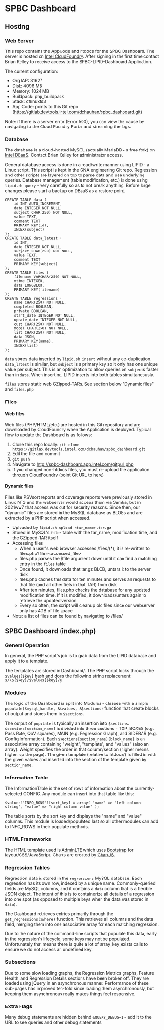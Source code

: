 # SPBC Dashboard

## Hosting

### Web Server

This repo contains the AppCode and htdocs for the SPBC Dashboard. The server is hosted on [Intel CloudFoundry](https://cloudfoundry.intel.com/apps/signin). After signing in the first time contact Brian Kelley to receive access to the SPBC-LIPID-Dashboard Application.

The current configuration:

- Org IAP: 31627
- Disk: 4096 MB
- Memory: 1024 MB
- Buildpack: php_buildpack
- Stack: cflinuxfs3
- App Code: points to this Git repo (https://gitlab.devtools.intel.com/dchauhan/spbc_dashboard.git)

Note: if there is a server error (Error 500), you can view the cause by navigating to the Cloud Foundry Portal and streaming the logs.

### Database

The database is a cloud-hosted MySQL (actually MariaDB - a free fork) on [Intel DBaaS](https://dbaas.intel.com/#/overview). Contact Brian Kelley for administrator access.

General database access is done in a read/write manner using LIPID - a Linux script. This script is kept in the GNA engineering Git repo. Regression and other scripts are layered on top to parse data and use underlying queries. Database management (table modification, etc.) is done using `lipid.sh query` - very carefully so as to not break anything. Before large changes please start a backup on DBaaS as a restore point.

	CREATE TABLE data (
		id INT AUTO_INCREMENT,
		date INTEGER NOT NULL,
		subject CHAR(250) NOT NULL,
		value TEXT,
		comment TEXT,
		PRIMARY KEY(id),
		INDEX(subject)
	);
	CREATE TABLE data_latest (
		id INT,
		date INTEGER NOT NULL,
		subject CHAR(250) NOT NULL,
		value TEXT,
		comment TEXT,
		PRIMARY KEY(subject)
	);
	CREATE TABLE files (
		filename VARCHAR(250) NOT NULL,
		mtime INTEGER,
		data LONGBLOB,
		PRIMARY KEY(filename)
	);
	CREATE TABLE regressions (
		name CHAR(250) NOT NULL,
		completed BOOLEAN,
		private BOOLEAN,
		start_date INTEGER NOT NULL,
		update_date INTEGER NOT NULL,
		cust CHAR(250) NOT NULL,
		model CHAR(250) NOT NULL,
		list CHAR(250) NOT NULL,
		data JSON,
		PRIMARY KEY(name),
		INDEX(list)
	);

`data` stores data inserted by `lipid.sh insert` without any de-duplication. `data_latest` is similar, but `subject` is a primary key so it only has one unique value per subject. This is an optimization to allow queries on `subject`s faster than in `data`. When inserting, LIPID inserts into both tables simultaneously.

`files` stores static web GZipped-TARs. See section below "Dynamic files" and `files.php`

### Files

#### Web files
Web files (PHP/HTML/etc.) are hosted in this Git repository and are downloaded by CloudFoundry when the Application is deployed. Typical flow to update the Dashboard is as follows:

1) Clone this repo locally: `git clone https://gitlab.devtools.intel.com/dchauhan/spbc_dashboard.git`
2) Edit the file and commit
3) `git push`
4) Navigate to http://spbc-dashboard.app.intel.com/gitpull.php
5) If you changed non-htdocs files, you must re-upload the application through CloudFoundry (point Git URL to here)

#### Dynamic files

Files like PSVsort reports and coverage reports were previously stored in Linux NFS and the webserver would access them via Samba, but in 2021ww7 that access was cut for security reasons. Since then, our "dynamic" files are stored in the MySQL database as BLOBs and are extracted by a PHP script when accessed.

* Uploaded by `lipid.sh upload <tar_name>.tar.gz`
* Stored in MySQL's `files` table with the tar_name, modification time, and the GZipped-TAR itself
* Accessing files
	* When a user's web browser accesses /files/(*), it is re-written to files.php?file=<accessed_file>
	* files.php parses the $file argument down until it can find a matching entry in the `files` table
	* Once found, it downloads that tar.gz BLOB, untars it to the server disk
	* files.php caches this data for ten minutes and serves all requests to that file (and all other fiels in that TAR) from disk
	* After ten minutes, files.php checks the database for any updated modification time. If it is modified, it downloads/untars again to retrieve the updated version
	* Every so often, the script will cleanup old files since our webserver only has 4GB of file space
* Note: a list of files can be found by navigating to /files/
	
## SPBC Dashboard (index.php)

### General Operation

In general, the PHP script's job is to grab data from the LIPID database and apply it to a template.

The templates are stored in Dashboard/. The PHP script looks through the `$values[$key]` hash and does the following string replacement: `s/\${$key}/$values[$key]/g`

### Modules

The logic of the Dashboard is split into Modules - classes with a simple `populate($mysql_handle, &$values, &$sections)` function that create blocks of output and stores them in `$sections`.

The output of `populate` is typically an insertion into `$sections`. `$sections[section_name]` is divided into three sections - TOP_BOXES (e.g. Pass Rate, QoV squares), MAIN (e.g. Regression Graph), and SIDEBAR (e.g. Config Information). Each `$sections[section_name][block_name]` is an associative array containing "weight", "template", and "values" (also an array). Weight specifies the order in that column/section (higher means higher up the page). The given template (relative to htdocs/) is filled in with the given values and inserted into the section of the template given by `section_name`.

### Information Table

The InformationTable is the set of rows of information about the currently-selected CONFIG. Any module can insert into that table like this:

	$values["INFO_ROWS"][sort_key] = array( "name" => "left column string", "value" => "right column value" );
	
The table sorts by the sort key and displays the "name" and "value" columns. This module is loaded/populated last so all other modules can add to INFO_ROWS in their populate methods.

### HTML Frameworks

The HTML template used is [AdminLTE](https://adminlte.io/docs/2.4/layout) which uses [Bootstrap](https://getbootstrap.com/docs/3.4/) for layout/CSS/JavaScript. Charts are created by [ChartJS](https://www.chartjs.org/docs/latest/).

### Regression Tables

Regression data is stored in the `regressions` MySQL database. Each regression has its own row, indexed by a unique name. Commonly-queried fields are MySQL columns, and it contains a `data` column that is a flexible JSON object. The intent of this is to containerize all details of a regression into one spot (as opposed to multiple keys when the data was stored in `data`).

The Dashboard retrieves entries primarily through the `get_regressions($where)` function. This retrieves all columns and the data field, merging them into one associative array for each matching regression.

Due to the nature of the command-line scripts that populate this data, early in the regression's lifecycle, some keys may not be populated. Unfortunately that means there is quite a lot of array_key_exists calls to ensure we do not access an undefined key.

### Subsections

Due to some slow loading graphs, the Regression Metrics graphs, Feature Health, and Regression Details sections have been broken off. They are loaded using jQuery in an asynchronous manner. Performance of these sub-pages has improved ten-fold since loading them asynchronously, but keeping them asynchronous really makes things feel responsive.

### Extra Flags

Many debug statements are hidden behind `&QUERY_DEBUG=1` - add it to the URL to see queries and other debug statements.
